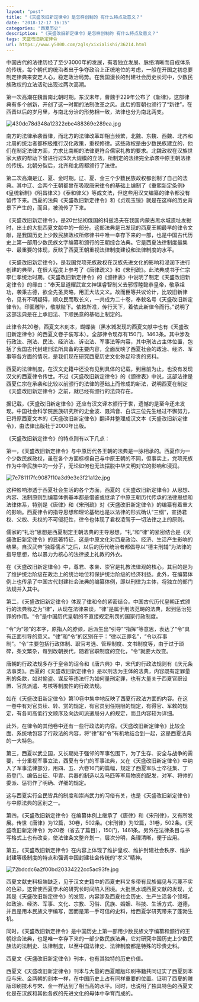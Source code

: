 ```yaml
---
layout: "post"
title: "《天盛改旧新定律令》是怎样创制的 有什么特点及意义？"
date: "2018-12-17 16:15"
categories: "西夏历史"
description: "《天盛改旧新定律令》是怎样创制的 有什么特点及意义？"
tags: 天盛改旧新定律令
url: https://www.y5000.com/zgls/xixialishi/36214.html
---
```






中国古代的法律历经了至少3000年的发展，有着独立发展、脉络清晰而自成体系的传统，每个朝代的统治者出于争夺政治上正统地位的考虑，一般在开国之初总要制定律典来安定人心，稳定政治局势。在我国漫长的封建社会历史长河中，少数民族政权的立法活动出现过两次高潮。

第一次高潮在魏晋南北朝时期。东汉末年，曹魏于229年公布了《新律》，这部律典有多个创新，开创了这一时期的法制改革之风。此后的晋朝也颁行了“新律”，在西晋以后的岁月里，与南北分治的形势相一致，法律也分为南北两支。

![430dc78d348a12322ebe488369e289ea.jpg](https://img.y5000.com/uploads/allimg/181030/430dc78d348a12322ebe488369e289ea.jpg)

南方的法律承袭晋律，而北方的法律改革却相当频繁，北魏、东魏、西魏、北齐和北周的统治者都积极推行汉化政策，重视修律。这些政权是由少数民族建立的，他们在制定法律方面，力求比南朝的法律更符合儒家礼教的要求。北魏政权在汉族世家大族的帮助下曾进行过5次大规模的立法，所制定的法律完全承袭中原王朝法律的传统。北朝分裂后，北齐和北周都颁行了法律。

第二次高潮是辽、夏、金时期。辽、夏、金三个少数民族政权都创制了自己的法典。其中辽、金两个王朝都曾在吸取唐宋律令的基础上编制了《重熙新定条例》《皇统新制》《明昌律义》《泰和律义》等成文法，但这些用汉文编纂的律令都没有留传下来。西夏的法典《天盛改旧新定律令》和《贞观玉镜》就是在这样的历史背景下产生的，而且，被流传了下来。  

《天盛改旧新定律令》，是20世纪初俄国的科兹洛夫在我国内蒙古黑水城遗址发掘时，出土的大批西夏文献中的一部分。这部法典是已发现的西夏王朝最早的律令文献，是我国历史上少数民族政权所修律书中唯一幸存下来的一部，也是中国古代历史上第一部用少数民族文字编纂和颁行的王朝综合法典。它是西夏法律制度最集中、最重要的体现，反映了西夏王朝重视法律制度建设和法律制度的水平。

《天盛改旧新定律令》，是我国党项羌族政权在汉族先进文化的影响和浸润下进行创建的典型，在很大程度上参考了《唐律疏义》和《宋刑疏》。此法典成书于仁宗李仁孝统治时期。《天盛改旧新定律令》的《颁律表》中说明了制定《天盛改旧新定律令》的缘由：“奉天显道耀武宣文神谋睿智制义去邪惇睦懿恭皇帝，敬承祖功，袭秉古德，欲全先圣灵略，用正大法文义。故而臣等共议论计，比较旧新律令，见有不明疑碍，顺众民而取长义，一共成为二十卷，奉敕名号《天盛改旧新定律令》。印面雕毕，敬献陛下。依敕所准，传行天下，着依此新律令而行。”说明了这部法典是在上承旧法、下顺民意的基础上制定的。

此律令共20卷，西夏文木刻本，蝴蝶装（黑水城发现的西夏文献中也有《天盛改旧新定律令》的西夏文卷子装写本）。全部律令现存有150门，1463条。其中涉及行政法、刑法、民法、经济法、诉讼法、军事法等内容，其中刑法占主体位置，包括了我国古代封建刑法所具备的主要内容，全面反映了西夏社会的政治、经济、军事等各方面的情况，是我们现在研究西夏历史文化弥足珍贵的资料。

西夏的法律制度，在汉文史籍中还没有见到具体的记载，到目前为止，也没有发现汉文的西夏律令传世。不过《天盛改旧新定律令》的《颁律表》中说，这部法律是西夏仁宗在承袭和比较以前颁行的法律的基础上而修成的新法，说明西夏在制定《天盛改旧新定律令》之前，就已经有颁行的法典存在。

据记载，《天盛改旧新定律令》还应有汉文译本颁行于世，遗憾的是至今还未发现。中国社会科学院民族研究所的史金波、聂鸿音、白滨三位先生经过不懈努力，已将原西夏文本的《天盛改旧新定律令》翻译并整理成汉文本《天盛改旧新定律令》，由法律出版社于2000年出版。

《天盛改旧新定律令》的特点则有以下几点：

第一，《天盛改旧新定律令》与中原历代各王朝的法典是一脉相承的。西夏作为一个少数民族政权，虽在各个方面标榜自己与中原王朝的不同，但事实上，党项羌族作为中华民族中的一分子，无论如何也无法摆脱中华文明对它的影响和浸润。

![7e781117fc9087f10a3d9e3e3f21a12e.jpg](https://img.y5000.com/uploads/allimg/181030/7e781117fc9087f10a3d9e3e3f21a12e.jpg)

这种影响渗透于西夏社会生活的各个方面，西夏的《天盛改旧新定律令》从思想、内容、法制原则到编纂体例基本都是借鉴或继承了中原王朝历代传承的法律思想和法律体系，特别是《唐律》和《宋刑疏》对《天盛改旧新定律令》的编纂有着重大的影响。西夏律令的指导思想和理论基础也是以法律的形式确认“三纲”，宣扬君权、父权、夫权的不可侵犯性，律令也体现了君权凌驾于一切法律之上的原则。

儒家的“礼治”思想是西夏制定王朝法典的主导思想，“礼”和“律”的紧密结合是《天盛改旧新定律令》的显著特征，这是中原文化对西夏政治、经济、生活产生影响的结果。自汉武帝“独尊儒术”之后，以后的历代统治者都倡导以“德主刑辅”为法律的指导思想，给以暴力为核心的法律披上礼教的外衣。

在《天盛改旧新定律令》中，尊君、孝亲、崇官是礼教法律观的核心，其目的是为了维护统治阶级在政治上的统治地位和保护统治阶级的经济利益。此外，在编纂体例上也传承了中国古代封建社会法典的编纂体例，即以刑律为主体，将独立的部门法规并入其中。

第二，《天盛改旧新定律令》体现了律和令的紧密结合。中国古代历代皇朝正式颁行的法典称之为“律”，从现在法律来谈，“律”是属于刑法范畴的法典，起到惩治犯罪的作用。“令”是中国历代皇朝的不直接规定刑罚的国家行政制度。

“令”为“领”的本字，原指人的脖颈，后派生出“引导”“指挥”等意思，表达了“令”具有正面引导的意义。“律”和“令”的区别在于：“律以正罪名”，“令以存事制”。“令”主要包括行政体制、职官考选、管理制度、文书制度等，由于过于琐碎，条文繁杂，每到改朝换代，随着官职制度的变化，“令”就要大改变。

唐朝的行政法规多存于皇帝的诏令和《唐六典》中，宋代的行政法规则有《庆元条法事类》。西夏的《天盛改旧新定律令》是以刑法为主体的法典，内容既有定罪量刑的条款，如对偷盗、谋反等违法行为如何量刑定罪，也有大量关于西夏官职设置、官员派遣、考核等制度性的行政法规。

如在《天盛改旧新定律令》第10卷中集中地反映了西夏行政法方面的内容。在这一卷中有对官员续、转、赏的规定，有官员到任期限的规定，有得官、军敕的规定，有各司高低行文顺序及向边司派遣局分人的规定，而且内容较为详细。

此外，在律令的其他卷中还有一些行政法的内容。《天盛改旧新定律令》比较全面、系统地包容了行政法的内容，将“律”和“令”有机地结合到一起，这是西夏法典的一大特色。

第三，西夏以武立国，又长期处于强邻的军事包围下，为了生存、安全与战争的需要，十分重视军事立法，西夏有专门的军事法典，又在《天盛改旧新定律令》中纳入了军事法律部分，用四、五、六卷16门的篇幅，规定了西夏军队士卒征集、丁员登门、编伍出征、甲胄、兵器的制造以及马匹等军用物资的配发，对军、将帅的委派、惩罚作了明确、详细的规定。

这与西夏实行全民皆兵的制度和崇尚武力的习俗有关，也是《天盛改旧新定律令》与中原法典的区别之一。

第四，《天盛改旧新定律令》在编纂体例上继承了《唐律》和《宋刑律》，又有所发展。传世《唐律》为12篇，30卷，502条。《宋刑律》为12篇，31卷，502条。《天盛改旧新定律令》为20卷（省去了篇目），150门，1461条。另外在法律条目与书写格式上也有改变，使法律条文整齐划一，层次分明，条理清晰，便于应用。

第五，《天盛改旧新定律令》在内容上体现了维护皇权、维护封建社会秩序、维护封建等级制度的特点和强调中国封建社会传统的“孝义”精神。

![72bdcdc6a2f00bd20334222cc5ac93fe.jpg](https://img.y5000.com/uploads/allimg/181030/72bdcdc6a2f00bd20334222cc5ac93fe.jpg)

西夏文献史料极端缺乏，见于汉文史籍中的西夏史料又多带有民族偏见与污蔑不实的色彩，这曾使西夏学术的研究长时间陷入困境。大批黑水城西夏文献的发现，尤其是《天盛改旧新定律令》的发现，内容涉及西夏社会历史、生产生活各个领域，如政治、经济、军事、文化、宗教、习俗、民族、婚姻、科技、生活方式、道德，并且是用本民族文字编写，因而是第一手可信的史料，给西夏学研究带来了蓬勃生机。

同时，《天盛改旧新定律令》是中国历史上第一部用少数民族文字编纂和颁行的王朝综合法典，也是唯一幸存下来的一部少数民族法典，它对研究中国历史上少数民族法的法制史、法律制度，以至中国法律史、法律制度都是特殊的珍贵史料。

西夏文《天盛改旧新定律令》刊本，也有其独特的历史价值。

西夏文《天盛改旧新定律令》刊本与大量的西夏雕版印刷书籍共同证实了西夏刻本应与宋、金两朝的刻本一样，在中国历史上占有同样重要的位置。证明了西夏的雕版印刷技术与宋、金一样达到了相当高的水平。同时，也说明了独具特色的西夏文化是在汉族和其他各族的先进文化的母体中孕育而成的。  

